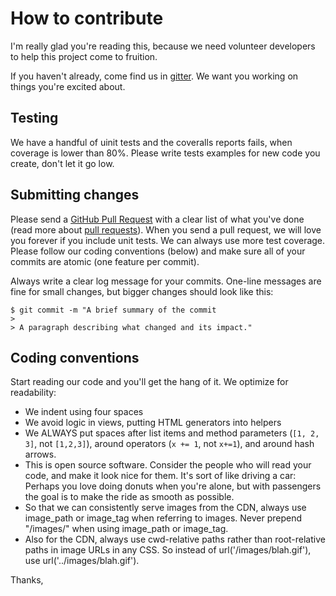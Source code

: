 # How to contribute

I'm really glad you're reading this, because we need volunteer developers to help this project come to fruition.

If you haven't already, come find us in [gitter](https://gitter.im/soldocjs/soldoc). We want you working on things you're excited about.

## Testing

We have a handful of uinit tests and the coveralls reports fails, when coverage is lower than 80%. Please write tests examples for new code you create, don't let it go low.

## Submitting changes

Please send a [GitHub Pull Request](https://github.com/soldocjs/soldoc) with a clear list of what you've done (read more about [pull requests](http://help.github.com/pull-requests/)). When you send a pull request, we will love you forever if you include unit tests. We can always use more test coverage. Please follow our coding conventions (below) and make sure all of your commits are atomic (one feature per commit).

Always write a clear log message for your commits. One-line messages are fine for small changes, but bigger changes should look like this:

    $ git commit -m "A brief summary of the commit
    > 
    > A paragraph describing what changed and its impact."

## Coding conventions

Start reading our code and you'll get the hang of it. We optimize for readability:

  * We indent using four spaces
  * We avoid logic in views, putting HTML generators into helpers
  * We ALWAYS put spaces after list items and method parameters (`[1, 2, 3]`, not `[1,2,3]`), around operators (`x += 1`, not `x+=1`), and around hash arrows.
  * This is open source software. Consider the people who will read your code, and make it look nice for them. It's sort of like driving a car: Perhaps you love doing donuts when you're alone, but with passengers the goal is to make the ride as smooth as possible.
  * So that we can consistently serve images from the CDN, always use image_path or image_tag when referring to images. Never prepend "/images/" when using image_path or image_tag.
  * Also for the CDN, always use cwd-relative paths rather than root-relative paths in image URLs in any CSS. So instead of url('/images/blah.gif'), use url('../images/blah.gif').

Thanks,
